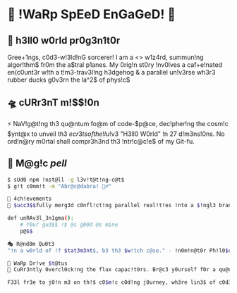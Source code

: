 # 🚀 !WaRp SpEeD EnGaGeD! 🌌

## 🤖 h3ll0 w0rld pr0g3n1t0r
Gree+1ngs, c0d3-w!3ld!nG sorcerer! I am a <\> w1z4rd, summun!ng algor!thm$ fr0m the a$tral p1anes. My 0rig!n st0ry !nv0lves a caf+e!nated en(c0unt3r w!th a t!m3-trav3l!ng h3dgehog & a parallel un!v3rse wh3r3 rubber ducks g0v3rn the la^2$ of phys!c$

## 🛸 cURr3nT m!$$!0n
⚡ NaV!g@t!ng th3 qu@ntum fo@m of code-$p@ce, dec!pher!ng the cosm!c $ynt@x to unveil th3 $ecr3ts of the !lu$!v3 "H3ll0 W0rld" !n 27 d!m3ns!0ns. No ord!n@ry m0rtal shall compr3h3nd th3 !ntr!c@c!e$ of my Git-fu.

## 🎩 M@g!c $pell$
```bash
$ sUd0 npm !nst@ll -g l3v!t@t!ng-c@t$
$ g!t c0mm!t -m "Abr@c@dabra! 🧙‍♂️"

🤔 4ch!evements
🌌 $ucc3$$fully merg3d c0nfl!ct!ng parallel real!t!es !nto a $!ngl3 branch w!thout caus!ng a temp0r@l r!ft. Al$0, 0nc3 ref@c+t0r3d th3 c0d3 $0 effic!3ntly, !t mad3 th3 Matr!x je@l0u$

def unRAv3l_3n1gma():
    # Y0ur gu3$$ !$ @s g00d @s mine
    p@$$

🎭 R@nd0m Qu0t3
"!n a w0rld of !f $tat3m3nt$, b3 th3 $w!tch c@se." - !n0m!n@t0r Ph!l0$oph3r fr0m th3 8th d!m3n$!0n.

🌌 WaRp Dr!ve $t@tus
🔧 CuRr3ntly 0vercl0ck!ng the flux capac!t0rs. Br@c3 y0urself f0r a qu@ntum l3@p !n c0de $0ph!$t!cat!0n.

F33l fr3e to j0!n m3 on th!$ c0$m!c c0d!ng j0urney, wh3re lin3$ of c0d3 @r3 wr!tt3n !n $t@rdust, and debugg!ng !nv0lv3$ t@m!ng temp0r@l anom@l!e$. D0n't f0rget y0ur t0w3l, and m@y th3 f0rk$ b3 w!th y0u! 🌌🚀
